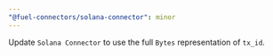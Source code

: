 ```yaml
---
"@fuel-connectors/solana-connector": minor
---
```


Update `Solana Connector` to use the full `Bytes` representation of `tx_id`.
